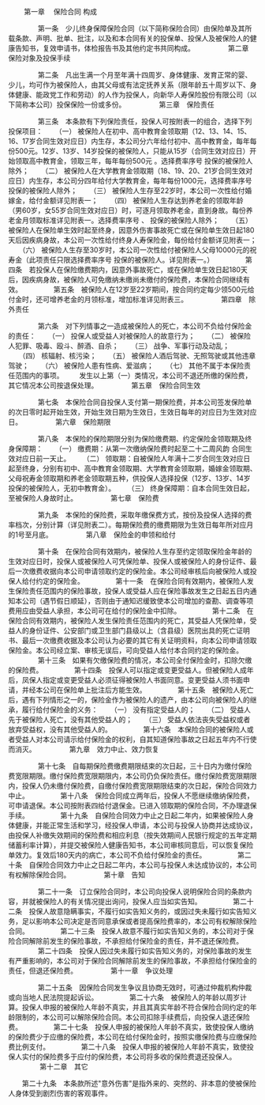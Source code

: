 
 


　　 
第一章　
保险合同
构成

　　 
　　第一条　少儿终身保障保险合同（以下简称保险合同）由保险单及其所载条款、声明、批单、批注，以及和本合同有关的投保单、投保人及被保险人的健康告知书，复效申请书，体检报告书及其他约定书共同构成。
　　 
　　 
第二章　保险对象及投保手续

　　 
　　第二条　凡出生满一个月至年满十四周岁、身体健康、发育正常的婴、少儿，均可作为被保险人，由其父母或有法定抚养关系（限年龄五十周岁以下、身体健康、能政党工作和劳动）的人作为投保人，向新华人寿保险股份有限公司（以下简称本公司）投保保险一份或多份。
　　 
　　 
第三章　保险责任

　　 
　　第三条　本条款有下列保险责任，投保人可按附表一的组合，选择下列投保项目：
　　（一） 被保险人在初中、高中教育金领取期（12、13、14、15、16、17岁合同生效对应日）内生存，本公司分六年给付初中、高中教育金，每年每份500元。12岁、13岁、14岁投保的被保险人，只能从15岁（合同生效对应日）开始领取高中教育金，领取三年，每年每份500元 。选择费率序号 投保的被保险人除外；
　　（二） 被保险人在大学教育金领取期（18、19、20、21岁合同生效对应日）内生存，本公司分四年给付大学教育金，每年每份1000元，选择费率序号 投保的被保险人除外；
　　（三） 被保险人生存至22岁时，本公司一次性给付婚嫁金，给付金额详见附表一；
　　（四） 被保险人生存达到养老金的领取年龄（男60岁，女55岁合同生效对应日）时，可逐月领取养老金，直到身故。每份养老金月领取标准详见附表一。选择费率序号 、 投保的被保险人除外；
　　（五） 被保险人在保险单生效时起至终身，因意外伤害事故死亡或在保险单生效日起180天后因疾病身故，本公司一次性给付终身人寿保险金，每份给付金额详见附表一；
　　（六） 被保险人生存至30岁时，本公司一次性给付被保险人父母10000元的祝寿金（此项责任只限选择费率序号 投保的被保险人。详见附表一。）
　　 
　　第四条　若投保人在保险缴费期内，因意外事故死亡，或在保险单生效日起180天后，因疾病身故，被保险人可免缴纳未缴尚未缴付的保险费，本保险合同继续有效。
　　 
　　第五条　被保险人在12岁至22岁期间，按合同约定每少领500元给付金时，还可增养老金的月领标准，增加标准详见附表三。
　　 
　　 
第四章　除外责任

　　 
　　第六条　对下列情事之一造成被保险人的死亡，本公司不负给付保险金的责任：
　　（一） 投保人或受益人对被保险人的故意行为；
　　（二） 被保险人犯罪、吸毒、殴斗、醉酒、自杀；
　　（三） 战争、军事行动及动乱；
　　（四） 核辐射、核污染；
　　（五） 被保险人酒后驾驶、无照驾驶或其他违章驾驶；
　　（六） 被保险人患有性病、爱滋病；
　　（七） 其他不属于本保险责任范围内的事项。
　　发生以上第（一）类情况，本公司不退还所缴的保险费，其它情况本公司按退保处理。
　　 
　　 
第五章　保险合同生效

　　 
　　第七条　本保险合同自投保人支付第一期保险费，并本公司签发保险单的次日零时起开始生效，开始生效日期为生效日，生效日每年的对应日为生效对应日。
　　 
　　 
第六章　保险期限

　　 
　　第八条　本保险的保险期限分别为保险缴费期、约定保险金领取期及终身保障期：
　　（一） 缴费期：从第一次缴纳保险费时起至二十二周风韵 合同生效对应日前一天止。
　　（二） 领取期：自被保险人年满十二岁合同生效对应日起至终身，分别有初中、高中教育金领取期、大学教育金领取期，婚嫁金领取期、父母祝寿金领取期和养老金领取期五种，供投保人选择投保（12岁、13岁、14岁投保的被保险人，无初中教育金）。
　　（三） 终身保障期：自本合同生效日起，至被保险人身故时止。
　　 
　　 
第七章　保险费

　　 
　　第九条　本保险的保险费，采取年缴保费方式，按份及投保人选择的费率档次，分别计算（详见附表二）。每期保险费的缴费期限为生效日每年所对应月的1号至月底。
　　 
　　 
第八章　保险金的申领和给付

　　 
　　第十条　在保险合同有效期内，被保险人生存至约定领取保险金年龄的生效对应日时，投保人或被保险人可凭保险单、投保人或被保险人的身份证件、最后一次缴费收据向本公司申请领取约定的保险金。本公司经审核后向被保险人或投保人给付约定的保险金。
　　 
　　第十一条　在保险合同有效期内，被保险人发生保险责任范围内的保险事故，投保人或受益人应在保险事故发生之日起五日内通知本公司（遇节假日顺延），否则由于通知迟缓致使本公司增加的查勘、调查等项费用应由受益人承担，本公司可在给付的保险金中扣除。
　　 
　　第十二条　在保险合同有效期内，被保险人发生保险责任范围内的死亡，其受益人凭保险单，受益人的身份证件、公安部门或卫生部门县级以上（含县级）医院出具的死亡证明书、最后一次缴费收据及本公司认为必要的其它有关证明资料，向本公司申请领取保险金。本公司经立案、审核无误后，可向受益人给付本合同约定的保险金。
　　 
　　第十三条　如果有欠缴保险费的情况，本公司全付保险金时，扣除欠缴的保险费。
　　 
　　第十四条　投保人可以指定或变更受益人。但被保险人成年后，凤保人指定或变更受益人必须征得被保险人书面同意。变更受益人须书面申请，并经本公司在保险单上批注后方能生效。
　　 
　　第十五条　被保险人死亡后，遇有下列情形之一的，保险金作为被保险人的遗产，由本公司向被保险人的继承，履行给付保险金的义务：
　　（一） 没有指定受益人的；
　　（二） 受益人先于被保险人死亡，没有其他受益人的；
　　（三） 受益人依法丧失受益权或者放弃受益权，没有其他受益人的。
　　 
　　第十六条　本保险合同的被保险人或者受益人对本公司请示给付保险金的权利，自其知道保险事故之日起五年内不行使而消灭。
　　 
　　 
第九章　效力中止、效力恢复

　　 
　　第十七条　自每期保险费缴费期限结束的次日起，三十日内为缴付保险费宽限期限。缴付保险费宽限期限内，本公司仍负保险责任。缴付保险费宽限期限内，投保人仍未缴付保险费，自缴付保险费宽限期限结束的次日起，保险合同效力中止。
　　 
　　第十八条　保险合同成立两年后，投保人不愿继续缴纳保险费，可申请退保。本公司按附表四给付退保金。已进入领取期的保险合同，不办理退保手续。
　　 
　　第十九条　自保险合同效力中止之日起二年内，如果被保险人身体健康，并能正常生活和学习，经投保人申请，本公司与投保人协商并达成协议，由投保人补缴失效期间的保险费和相应利息（按失效期间人民银行规定的五年定期储蓄利率计算），并提交被保险人健康告知书，本公司审核同意后，可以恢复保险单效力。复效后180天内的病亡，本公司不负给付保险金的责任。
　　 
　　第二十条　自保险合同效力中止之日起二年内，本公司与投保人未达成协议的，本公司有权解除保险合同。
　　 
　　 
第十章　告知

　　 
　　第二十一条　订立保险合同时，本公司向投保人说明保险合同的条款内容，并就被保险人的有关情况提出询问，投保人应当如实告知。
　　 
　　第二十二条　投保人故意隐瞒事实，不履行如实告知义务的，或因过失未履行如实告知义务，足以影响本公司决定是否同意承保或者提高保险费率的，本公司有权解除保险合同。
　　 
　　第二十三条　投保人故意不履行如实告知义务的，本公司对于保险合同解除前发生的保险事故，不承担给付保险金的责任，并不退还保险费。
　　 
　　第二十四条　投保人因过失未履行如实告知义务的，对保险事故的发生有严重影响的，本公司对于保险合同解除前发生的保险事故，不承担给付保险金的责任，但退还保险费。
　　 
　　 
第十一章　争议处理

　　 
　　第二十五条　因保险合同发生争议且协商无效时，可通过仲裁机构仲裁或向当地人民法院提起诉讼。
　　 
　　第二十六条　被保险人的年龄以周岁计算。投保人申报的被保险人年龄不真实，并且其真实年龄不符合保险合同约定的年龄限制的，本公司可以解除保险合同。本公司扣除手续费后，向投保人退还保险费。
　　 
　　第二十七条　投保人申报的被保险人年龄不真实，致使投保人缴纳的保险费少于应缴的保险费，本公司在给付保险金时，按照实缴保险费与应缴保险费比例支付。
　　 
　　第二十八条　投保人申报的被保险人年龄不真实，致使投保人实付的保险费多于应付的保险费，本公司将多收的保险费退还投保人。
　　 
　　 
第十二章　其它

　　第二十九条　本条款所述"意外伤害"是指外来的、突然的、非本意的使被保险人身体受到剧烈伤害的客观事件。 


 


 

 
 
 
 
 
  


  
 

  


  


  
 
 
 
 

